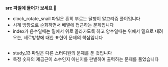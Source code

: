 <b> src 파일에 들어가 보세요 🙂 </b>
+ clock_rotate_snail 파일은 흔히 부르는 달팽이 알고리즘 풀이입니다
+ 시계 방향으로 순회하면서 배열에 접근하는 문제입니다
+ index가 음수일때는 밑에서 위로 올라가도록 하고 양수일때는 위에서 밑으로 내려오는, 세로방향에 대한 표현이 문제의 핵심입니다
##

+ study_13 파일은 다른 스터디원의 문제를 푼 것입니다
+ 특정 숫자의 제곱근이 소수인지 아닌지를 판별하여 출력하는 문제를 풀었습니다 


